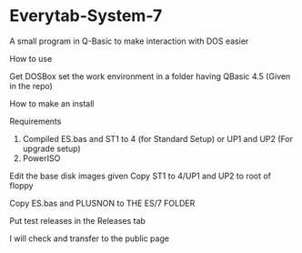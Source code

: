 # Everytab-System-7
A small program in Q-Basic to make interaction with DOS easier

How to use

Get DOSBox
set the work environment in a folder having QBasic 4.5 (Given in the repo)

How to make an install

Requirements
1) Compiled ES.bas and ST1 to 4 (for Standard Setup) or UP1 and UP2 (For upgrade setup)
2) PowerISO

Edit the base disk images given
Copy ST1 to 4/UP1 and UP2 to root of floppy

Copy ES.bas and PLUSNON to THE ES/7 FOLDER


Put test releases in the Releases tab

I will check and transfer to the public page
